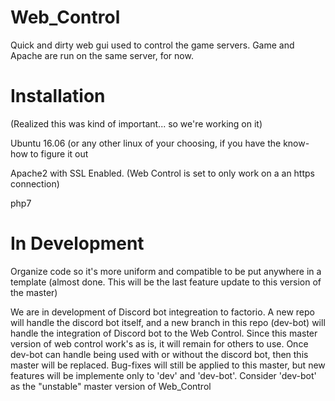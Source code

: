 # Web_Control
Quick and dirty web gui used to control the game servers. Game and Apache are run on the same server, for now.

# Installation
(Realized this was kind of important... so we're working on it)

Ubuntu 16.06 (or any other linux of your choosing, if you have the know-how to figure it out

Apache2 with SSL Enabled. (Web Control is set to only work on a an https connection)

php7

# In Development
Organize code so it's more uniform and compatible to be put anywhere in a template (almost done. This will be the last feature update to this version of the master)

We are in development of Discord bot integreation to factorio. A new repo will handle the discord bot itself, and a new branch in this repo (dev-bot) will handle the integration of Discord bot to the Web Control. Since this master version of web control work's as is, it will remain for others to use. Once dev-bot can handle being used with or without the discord bot, then this master will be replaced. Bug-fixes will still be applied to this master, but new features will be implemente only to 'dev' and 'dev-bot'. Consider 'dev-bot' as the "unstable" master version of Web_Control

